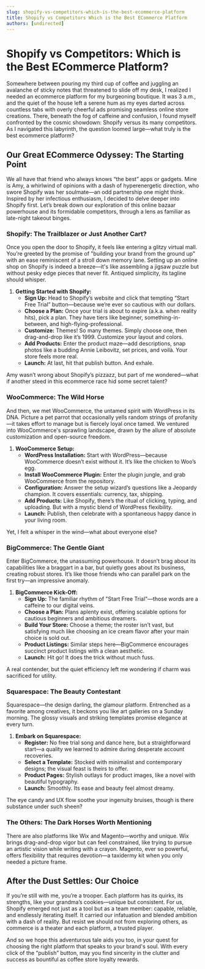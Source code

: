 ```yaml
---
slug: shopify-vs-competitors-which-is-the-best-ecommerce-platform
title: Shopify vs Competitors Which is the Best ECommerce Platform
authors: [undirected]
---
```



# Shopify vs Competitors: Which is the Best ECommerce Platform?

Somewhere between pouring my third cup of coffee and juggling an avalanche of sticky notes that threatened to slide off my desk, I realized I needed an ecommerce platform for my burgeoning boutique. It was 3 a.m., and the quiet of the house left a serene hum as my eyes darted across countless tabs with overly cheerful ads promising seamless online store creations. There, beneath the fog of caffeine and confusion, I found myself confronted by the cosmic showdown: Shopify versus its many competitors. As I navigated this labyrinth, the question loomed large—what truly is the best ecommerce platform?

## Our Great ECommerce Odyssey: The Starting Point

We all have that friend who always knows “the best” apps or gadgets. Mine is Amy, a whirlwind of opinions with a dash of hyperenergetic direction, who swore Shopify was her soulmate—an odd partnership one might think. Inspired by her infectious enthusiasm, I decided to delve deeper into Shopify first. Let’s break down our exploration of this online bazaar powerhouse and its formidable competitors, through a lens as familiar as late-night takeout binges.

### Shopify: The Trailblazer or Just Another Cart?

Once you open the door to Shopify, it feels like entering a glitzy virtual mall. You’re greeted by the promise of "building your brand from the ground up" with an ease reminiscent of a stroll down memory lane. Setting up an online shop on Shopify is indeed a breeze—it's like assembling a jigsaw puzzle but without pesky edge pieces that never fit. Antiqued simplicity, its tagline should whisper.

1. **Getting Started with Shopify:**
   - **Sign Up:** Head to Shopify’s website and click that tempting “Start Free Trial” button—because we’re ever so cautious with our dollars.
   - **Choose a Plan:** Once your trial is about to expire (a.k.a. when reality hits), pick a plan. They have tiers like beginner, something-in-between, and high-flying-professional.
   - **Customize:** Themes! So many themes. Simply choose one, then drag-and-drop like it’s 1999. Customize your layout and colors.
   - **Add Products:** Enter the product maze—add descriptions, snap photos like a budding Annie Leibovitz, set prices, and voilà. Your store feels more real.
   - **Launch:** At last, hit that publish button. And exhale.

Amy wasn’t wrong about Shopify’s pizzazz, but part of me wondered—what if another steed in this ecommerce race hid some secret talent?

### WooCommerce: The Wild Horse

And then, we met WooCommerce, the untamed spirit with WordPress in its DNA. Picture a pet parrot that occasionally yells random strings of profanity—it takes effort to manage but is fiercely loyal once tamed. We ventured into WooCommerce's sprawling landscape, drawn by the allure of absolute customization and open-source freedom.

1. **WooCommerce Setup:**
   - **WordPress Installation:** Start with WordPress—because WooCommerce doesn’t exist without it. It’s like the chicken to Woo’s egg.
   - **Install WooCommerce Plugin:** Enter the plugin jungle, and grab WooCommerce from the repository.
   - **Configuration:** Answer the setup wizard’s questions like a Jeopardy champion. It covers essentials: currency, tax, shipping.
   - **Add Products:** Like Shopify, there’s the ritual of clicking, typing, and uploading. But with a mystic blend of WordPress flexibility.
   - **Launch:** Publish, then celebrate with a spontaneous happy dance in your living room.

Yet, I felt a whisper in the wind—what about everyone else?

### BigCommerce: The Gentle Giant

Enter BigCommerce, the unassuming powerhouse. It doesn’t brag about its capabilities like a braggart in a bar, but quietly goes about its business, creating robust stores. It’s like those friends who can parallel park on the first try—an impressive anomaly.

1. **BigCommerce Kick-Off:**
   - **Sign Up:** The familiar rhythm of "Start Free Trial"—those words are a caffeine to our digital veins.
   - **Choose a Plan:** Plans aplenty exist, offering scalable options for cautious beginners and ambitious dreamers.
   - **Build Your Store:** Choose a theme; the roster isn’t vast, but satisfying much like choosing an ice cream flavor after your main choice is sold out.
   - **Product Listings:** Similar steps here—BigCommerce encourages succinct product listings with a clean aesthetic.
   - **Launch:** Hit go! It does the trick without much fuss.

A real contender, but the quiet efficiency left me wondering if charm was sacrificed for utility.

### Squarespace: The Beauty Contestant

Squarespace—the design darling, the glamour platform. Entrenched as a favorite among creatives, it beckons you like art galleries on a Sunday morning. The glossy visuals and striking templates promise elegance at every turn.

1. **Embark on Squarespace:**
   - **Register:** No free trial song and dance here, but a straightforward start—a quality we learned to admire during desperate account recoveries.
   - **Select a Template:** Stocked with minimalist and contemporary designs; the visual feast is theirs to offer.
   - **Product Pages:** Stylish outlays for product images, like a novel with beautiful typography. 
   - **Launch:** Smoothly. Its ease and beauty feel almost dreamy.

The eye candy and UX flow soothe your ingenuity bruises, though is there substance under such sheen?

### The Others: The Dark Horses Worth Mentioning

There are also platforms like Wix and Magento—worthy and unique. Wix brings drag-and-drop vigor but can feel constrained, like trying to pursue an artistic vision while writing with a crayon. Magento, ever so powerful, offers flexibility that requires devotion—a taxidermy kit when you only needed a picture frame.

## After the Dust Settles: Our Choice

If you’re still with me, you’re a trooper. Each platform has its quirks, its strengths, like your grandma’s cookies—unique but consistent. For us, Shopify emerged not just as a tool but as a team member: capable, reliable, and endlessly iterating itself. It carried our infatuation and blended ambition with a dash of reality. But resist we should not from exploring others, as commerce is a theater and each platform, a trusted player.

And so we hope this adventurous tale aids you too, in your quest for choosing the right platform that speaks to your brand's soul. With every click of the “publish” button, may you find sincerity in the clutter and success as bountiful as coffee store loyalty rewards.
